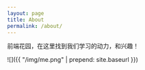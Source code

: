 ```yaml
---
layout: page
title: About
permalink: /about/
---
```


前端花园，在这里找到我们学习的动力，和兴趣！

![]({{ "/img/me.png" | prepend: site.baseurl }})

